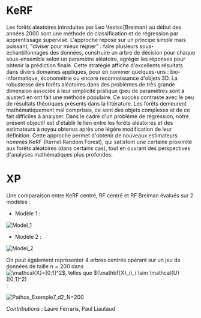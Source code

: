 # KeRF

Les forêts aléatoires introduites par Leo \textsc{Breiman} au début des années 2000 sont une méthode de classification et de régression par apprentissage supervisé. L'approche repose sur un principe simple mais puissant, "diviser pour mieux régner" : faire plusieurs sous-échantillonnages des données, construire un arbre de décision pour chaque sous-ensemble selon un paramètre aléatoire, agréger les réponses pour obtenir la prédiction finale. Cette stratégie affiche d'excellents résultats dans divers domaines appliqués, pour en nommer quelques-uns : bio-informatique, économétrie ou encore reconnaissance d'objets $3$D. La robustesse des forêts aléatoires dans des problèmes de très grande dimension associée à leur simplicité pratique (peu de paramètres sont à ajuster) en ont fait une méthode populaire. Ce succès contraste avec le peu de résultats théoriques présents dans la littérature. Les forêts demeurent mathématiquement mal comprises, ce sont des objets complexes et de ce fait difficiles à analyser. Dans le cadre d'un problème de régression, notre présent objectif est d'établir le lien entre les forêts aléatoires et des estimateurs à noyau obtenus après une légère modification de leur définition. Cette approche permet d'obtenir de nouveaux estimateurs nommés KeRF (Kernel Random Forest), qui satisfont une certaine proximité aux forêts aléatoires (dans certains cas), tout en ouvrant des perspectives d'analyses mathématiques plus profondes.


# XP

Une comparaison entre KeRF centré, RF centré et RF Breiman évalués sur 2 modèles :

  * Modèle 1 :

![Model_1](https://user-images.githubusercontent.com/90805180/148874839-3360690f-7d34-49d6-b31c-f504a5dd5516.jpg)
  * Modèle 2 :

![Model_2](https://user-images.githubusercontent.com/90805180/148874841-38b3f2ad-19db-43e9-aa90-5be27eb57b84.jpg)



On peut également représenter 4 arbres centrés opérant sur un jeu de données de taille $n=200$ dans <img src="https://latex.codecogs.com/svg.image?\mathcal{X}=[0;1]^2$,&space;telles&space;que&space;$(\mathbf{X}_i)_i&space;\sim&space;\mathcal{U}([0;1]^2)" title="\mathcal{X}=[0;1]^2$, telles que $(\mathbf{X}_i)_i \sim \mathcal{U}([0;1]^2)" /> :

![Pathos_Exemple7_d2_N=200](https://user-images.githubusercontent.com/90805180/148701851-b73ff73e-f9a6-4506-87fb-c3e3bc601437.jpg)

*Contributions :* Laure Ferraris, Paul Liautaud
